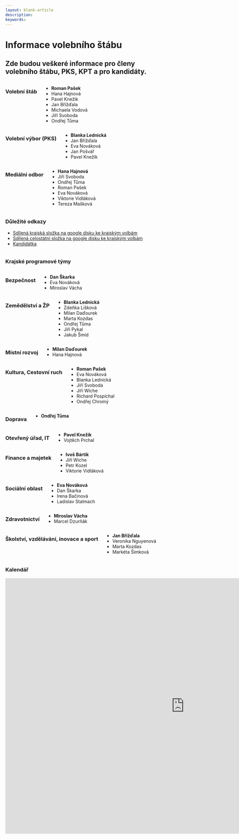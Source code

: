 ```yaml
---
layout: blank-article
description:
keywords:
---
```

<div class="pce-hero pce-hero--entry">
    <div class="pce-hero__content">
        <h1 class="c-page-title">Informace volebního štábu</h1>
        <h2 class="t-h4-alt">
          Zde budou veškeré informace pro členy volebního štábu, PKS, KPT a pro kandidáty.
      </h2>
    </div>
</div>

<div class="o-section">
  <div class="row">
    <div class="columns medium-4">
      <div class="o-section-header o-section-header--bordered">
        <h3 class="o-section__heading t-h4-alt">Volební štáb</h3>
      </div>
      <ul>
        <li><b>Roman Pašek</b></li>                    
        <li>Hana Hajnová</li>
        <li>Pavel Knežik</li>
        <li>Jan Břížďala</li>
        <li>Michaela Vodová</li>
        <li>Jiří Svoboda</li>
        <li>Ondřej Tůma</li>
      </ul>
    </div>
    <div class="columns medium-4">
      <div class="o-section-header o-section-header--bordered">
        <h3 class="o-section__heading t-h4-alt">Volební výbor (PKS)</h3>
      </div>
      <ul>
        <li><b>Blanka Lednická</b></li>                    
        <li>Jan Břížďala</li>
        <li>Eva Nováková</li>
        <li>Jan Pošvář</li>
        <li>Pavel Knežik</li>
      </ul>
    </div>
    <div class="columns medium-4">
      <div class="o-section-header o-section-header--bordered">
        <h3 class="o-section__heading t-h4-alt">Mediální odbor</h3>
      </div>
      <ul>
        <li><b>Hana Hajnová</b></li>                    
        <li>Jiří Svoboda</li>
        <li>Ondřej Tůma</li>
        <li>Roman Pašek</li>
        <li>Eva Nováková</li>
        <li>Viktorie Vidláková</li>
        <li>Tereza Mašková</li>        
      </ul>
    </div>
  </div>
</div>

<div class="row o-section-block c-emphasized-text">
    <div class="medium-12 large-12 columns">
        <section class="o-section">
            <div class="o-secion-header o-section-header--bordered">
                <h3 class="o-section__heading t-h4-super">Důležité odkazy</h3>
            </div>
            <div class="u-1margin--top">
                <ul>
                    <li><a href="https://drive.google.com/drive/folders/1eGoMJgE1lw3T0qg46C9wBGvhGd7xla_d">Sdílená krajská složka na google disku ke krajským volbám</a></li>                    
                    <li><a href="https://drive.google.com/drive/folders/1MGJlqyFzNeQhSQTrhpBi5zTHQrrs486N">Sdílená celostátní složka na google disku ke krajským volbám</a></li>
                    <li><a href="https://vysocina.pirati.cz/volby/2020-kraj/">Kandidátka</a></li>
                </ul>
            </div>
        </section>
    </div>    
</div>

<div class="row o-section-block c-emphasized-text">
    <div class="medium-12 large-12 columns">
        <section class="o-section">
            <div class="o-secion-header o-section-header--bordered">
                <h3 class="o-section__heading t-h4-super">Krajské programové týmy</h3>
            </div>      
            <div class="o-section">
              <div class="row">
                <div class="columns medium-3">
                  <div class="o-section-header o-section-header--bordered">
                    <h3 class="o-section__heading t-h4-alt">Bezpečnost</h3>
                  </div>
                  <ul>
                    <li><b>Dan Škarka</b></li>
                    <li>Eva Nováková</li>
                    <li>Miroslav Vácha</li>
                  </ul>
                </div>
                <div class="columns medium-3">
                  <div class="o-section-header o-section-header--bordered">
                    <h3 class="o-section__heading t-h4-alt">Zemědělství a ŽP</h3>
                  </div>
                  <ul>
                    <li><b>Blanka Lednická</b></li>
                    <li>Zdeňka Lišková</li>
                    <li>Milan Daďourek</li>
                    <li>Marta Kozdas</li>
                    <li>Ondřej Tůma</li>
                    <li>Jiří Pykal</li>
                    <li>Jakub Šmíd</li>
                  </ul>
                </div>
                <div class="columns medium-3">
                  <div class="o-section-header o-section-header--bordered">
                    <h3 class="o-section__heading t-h4-alt">Místní rozvoj</h3>
                  </div>
                  <ul>
                    <li><b>Milan Daďourek</b></li>
                    <li>Hana Hajnová</li>
                  </ul>
                </div>
                <div class="columns medium-3">
                  <div class="o-section-header o-section-header--bordered">
                    <h3 class="o-section__heading t-h4-alt">Kultura, Cestovní ruch</h3>
                  </div>
                  <ul>
                    <li><b>Roman Pašek</b></li>
                    <li>Eva Nováková</li>
                    <li>Blanka Lednická</li>
                    <li>Jiří Svoboda</li>
                    <li>Jiří Wiche</li>
                    <li>Richard Pospíchal</li>
                    <li>Ondřej Chromý</li>
                  </ul>
                </div>                
              </div>
            </div>
            <div class="o-section">
              <div class="row">                
                <div class="columns medium-3">
                  <div class="o-section-header o-section-header--bordered">
                    <h3 class="o-section__heading t-h4-alt">Doprava</h3>
                  </div>
                  <ul>
                    <li><b>Ondřej Tůma</b></li>
                  </ul>
                </div>
                <div class="columns medium-3">
                  <div class="o-section-header o-section-header--bordered">
                    <h3 class="o-section__heading t-h4-alt">Otevřený úřad, IT</h3>
                  </div>
                  <ul>
                    <li><b>Pavel Knežik</b></li>
                    <li>Vojtěch Prchal</li>
                  </ul>
                </div>
                <div class="columns medium-3">
                  <div class="o-section-header o-section-header--bordered">
                    <h3 class="o-section__heading t-h4-alt">Finance a majetek</h3>
                  </div>
                  <ul>
                    <li><b>Ivoš Bártík</b></li>
                    <li>Jiří Wiche</li>
                    <li>Petr Kozel</li>
                    <li>Viktorie Vidláková</li>                    
                  </ul>
                </div>
                <div class="columns medium-3">
                  <div class="o-section-header o-section-header--bordered">
                    <h3 class="o-section__heading t-h4-alt">Sociální oblast</h3>
                  </div>
                  <ul>
                    <li><b>Eva Nováková</b></li>
                    <li>Dan Škarka</li>
                    <li>Irena Bačinová</li>
                    <li>Ladislav Stalmach</li>
                  </ul>
                </div>                
              </div>            
            </div>    
            <div class="o-section">
              <div class="row">
                <div class="columns medium-6">
                  <div class="o-section-header o-section-header--bordered">
                    <h3 class="o-section__heading t-h4-alt">Zdravotnictví</h3>
                  </div>
                  <ul>
                    <li><b>Miroslav Vácha</b></li>
                    <li>Marcel Dzurňák</li>
                  </ul>
                </div>
                <div class="columns medium-6">
                  <div class="o-section-header o-section-header--bordered">
                    <h3 class="o-section__heading t-h4-alt">Školství, vzdělávání, inovace a sport</h3>
                  </div>
                  <ul>
                    <li><b>Jan Břížďala</b></li>
                    <li>Veronika Nguyenová</li>
                    <li>Marta Kozdas</li>
                    <li>Markéta Šimková</li>
                  </ul>
                </div>
              </div>            
            </div>  
        </section>
    </div>    
</div>

<div class="row o-section-block c-emphasized-text">
    <div class="medium-12 large-12 columns">
        <section class="o-section">
            <div class="o-secion-header o-section-header--bordered">
                <h3 class="o-section__heading t-h4-super">Kalendář</h3>
            </div>
            <div class="u-1margin--top">
                <iframe src="https://calendar.google.com/calendar/embed?height=800&amp;wkst=2&amp;bgcolor=%23ffffff&amp;ctz=Europe%2FPrague&amp;src=MGxvazRhaXRvYjY5OXQ1OHJka2RmM2N1azRAZ3JvdXAuY2FsZW5kYXIuZ29vZ2xlLmNvbQ&amp;color=%238E24AA&amp;showTitle=0&amp;showNav=1&amp;showDate=0&amp;showTabs=1&amp;showCalendars=0&amp;showTz=0&amp;showPrint=0&amp;" style="border-width:0" width="1120" height="800" frameborder="0" scrolling="no"></iframe>
            </div>
        </section>
    </div>    
</div>

<br><br>
